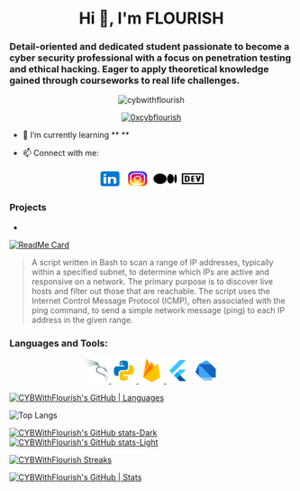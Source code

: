 <!--- <img align="right" src="/assets/images/icons8-santa-100.png" alt="cybwithflourish" height="50" width="45" /> --->

<h1 align="center">Hi 👋, I'm FLOURISH</h1> 
<h3 align="left">Detail-oriented and dedicated student passionate to become a cyber security professional with a focus on penetration testing and ethical hacking. Eager to apply theoretical knowledge gained through courseworks to real life challenges.</h3>

<p align="center"> <img src="https://komarev.com/ghpvc/?username=cybwithflourish&label=Profile%20views&color=0e75b6&style=flat" alt="cybwithflourish" /> </p>

<p align="center"> <a href="https://twitter.com/0xcybflourish" target="blank"><img src="https://img.shields.io/twitter/follow/0xcybflourish?logo=twitter&style=for-the-badge" alt="0xcybflourish" /></a> </p>

- 🌱 I’m currently learning ** **

- 📫 Connect with me:

<p align="center">
<a href="https://linkedin.com/in/cybflourish/" target="blank"><img align="center" src="/images/icons8-linkedin.svg" alt="CYBFlourish" height="35" width="45" /></a>
<a href="https://instagram.com/cybflourish/" target="blank"><img align="center" src="/images/icons8-instagram.svg" alt="cybflourish" height="35" width="45" /></a>
<a href="https://medium.com/cybwithflourish/" target="blank"><img align="center" src="/images/icons8-medium.svg" alt="cybwithflourish" height="35" width="45" /></a>
<a href="https://dev.to/cybwithflourish/" target="blank"><img align="center" src="/images/icons8-dev.svg" alt="cybwithflourish" height="35" width="45" /></a>
</p>

 <!--- **project.samclak@gmail.com** --->

### Projects
-

[![ReadMe Card](https://github-readme-stats.vercel.app/api/pin/?username=CYBWithFlourish&repo=IP-Sweeper-Script)](https://github.com/CYBWithFlourish/IP-Sweeper-Script.git)
> A script written in Bash to scan a range of IP addresses, typically within a specified subnet, to determine which IPs are active and responsive on a network. The primary purpose is to discover live hosts and filter out those that are reachable. The script uses the Internet Control Message Protocol (ICMP), often associated with the ping command, to send a simple network message (ping) to each IP address in the given range.

<!-- ### Blogs posts -->
<!-- BLOG-POST-LIST:START -->
<!-- BLOG-POST-LIST:END -->

<h3 align="left">Languages and Tools:</h3>

<p align="center"> 
<a href="https://kali.org/" target="_blank" rel="noreferrer"> <img src="/images/icons8-kali-linux.svg" alt="kali-linux" width="45" height="45"/> </a> 
<a href="https://www.python.org" target="_blank" rel="noreferrer"> <img src="/images/icons8-python.svg" alt="python" width="45" height="45"/> </a>
<a href="https://firebase.google.com/" target="_blank" rel="noreferrer"> <img src="/images/icons8-firebase.svg" alt="firebase" width="45" height="45"/> </a>
<a href="https://flutter.dev" target="_blank" rel="noreferrer"> <img src="/images/icons8-flutter.svg" alt="flutter" width="45" height="45"/></a>
<a href="https://dart.dev" target="_blank" rel="noreferrer"> <img src="/images/icons8-dart.svg" alt="dart" width="45" height="45"/> </a> 
</p>


[![CYBWithFlourish's GitHub | Languages](https://stats.quira.sh/CYBWithFlourish/languages-over-time?theme=light)](https://quira.sh?utm_source=widgets&utm_campaign=CYBWithFlourish)

![Top Langs](https://github-readme-stats.vercel.app/api/top-langs/?username=CYBWithFlourish&locale=en&layout=compact&theme=dark)

[![CYBWithFlourish's GitHub stats-Dark](https://github-readme-stats.vercel.app/api?username=cybwithflourish&show_icons=true&theme=dark#gh-dark-mode-only)](https://github.com/anuraghazra/github-readme-stats#gh-dark-mode-only)
[![CYBWithFlourish's GitHub stats-Light](https://github-readme-stats.vercel.app/api?username=cybwithflourish&show_icons=true&theme=default#gh-light-mode-only)](https://github.com/anuraghazra/github-readme-stats#gh-light-mode-only)

[![CYBWithFlourish Streaks](http://github-readme-streak-stats.herokuapp.com?user=CYBWithFlourish)](https://git.io/streak-stats)

[![CYBWithFlourish's GitHub | Stats](https://stats.quira.sh/CYBWithFlourish/github?theme=light)](https://quira.sh?utm_source=widgets&utm_campaign=CYBWithFlourish)

